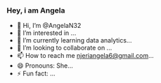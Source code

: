 ### Hey, i am Angela 

- 👋 Hi, I’m @AngelaN32
- 👀 I’m interested in ...
- 🌱 I’m currently learning data analytics...
- 💞️ I’m looking to collaborate on ...
- 📫 How to reach me njeriangela6@gmail.com...
- 😄 Pronouns: She...
- ⚡ Fun fact: ...

<!---
AngelaN32/AngelaN32 is a ✨ special ✨ repository because its `README.md` (this file) appears on your GitHub profile.
You can click the Preview link to take a look at your changes.
--->
